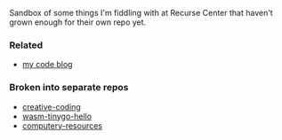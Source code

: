 Sandbox of some things I'm fiddling with at Recurse Center that haven't grown enough for their own repo yet.

### Related
- [my code blog](https://rfong.github.io/rflog/)

### Broken into separate repos
- [creative-coding](https://github.com/rfong/creative-coding)
- [wasm-tinygo-hello](https://github.com/rfong/wasm-tinygo-hello)
- [computery-resources](https://github.com/rfong/computery-resources)
